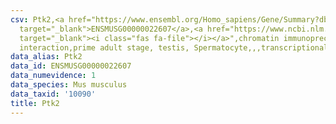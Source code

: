 ```yaml
---
csv: Ptk2,<a href="https://www.ensembl.org/Homo_sapiens/Gene/Summary?db=core;g=ENSMUSG00000022607"
  target="_blank">ENSMUSG00000022607</a>,<a href="https://www.ncbi.nlm.nih.gov/pubmed/25450459"
  target="_blank"><i class="fas fa-file"></i></a>",chromatin immunoprecipitation assay,direct
  interaction,prime adult stage, testis, Spermatocyte,,,transcriptional regulation,
data_alias: Ptk2
data_id: ENSMUSG00000022607
data_numevidence: 1
data_species: Mus musculus
data_taxid: '10090'
title: Ptk2
---
```

